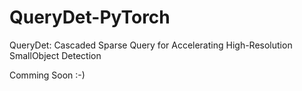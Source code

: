 # QueryDet-PyTorch
QueryDet: Cascaded Sparse Query for Accelerating High-Resolution SmallObject Detection

Comming Soon :-)
